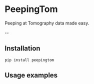 # PeepingTom

Peeping at Tomography data made easy.

--

## Installation

```
pip install peepingtom
```

## Usage examples
